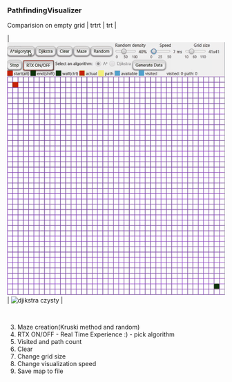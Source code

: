 ### PathfindingVisualizer
Comparision on empty grid
| trtrt | trt |

| ![aalgorytm czysty](gify/aalgorytm%20czysty.gif) | ![djikstra czysty](gify/djikstra%20czysty.gif) |

<div style="-webkit-column-count: 3; -moz-column-count: 3; column-count: 3; -webkit-column-rule: 1px dotted #e0e0e0; -moz-column-rule: 1px dotted #e0e0e0; column-rule: 1px dotted #e0e0e0;">
    <div style="display: inline-block;">
        <!-- first column's content -->
    </div>
    <div style="display: inline-block;">
        <!-- second column's content -->
    </div>
    <div style="display: inline-block;">
        <!-- third column's content -->
    </div>
</div>

3. Maze creation(Kruski method and random)
4. RTX ON/OFF - Real Time Experience :) - pick algorithm
5. Visited and path count
6. Clear
7. Change grid size
8. Change visualization speed
9. Save map to file
